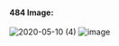 #### 484 Image:
![2020-05-10 (4)](https://user-images.githubusercontent.com/60235679/81503900-caefd680-92ab-11ea-9228-676f518b3666.png)
![image](https://user-images.githubusercontent.com/60235679/78512480-859b2f00-776a-11ea-9040-b359ccec131b.png)
